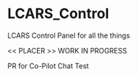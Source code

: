 # LCARS_Control
LCARS Control Panel for all the things

<< PLACER >>
WORK IN PROGRESS

PR for Co-Pilot Chat Test
